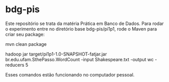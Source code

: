 # bdg-pis
Este repositório se trata da matéria Prática em Banco de Dados. Para rodar o experimento entre no diretório base  bdg-pis/pi1p1, rode o Maven para criar seu package:

mvn clean package

hadoop jar target/pi1p1-1.0-SNAPSHOT-fatjar.jar br.edu.ufam.SthePasso.WordCount -input Shakespeare.txt -output wc -reducers 5

Esses comandos estão funcionando no computador pessoal. 
